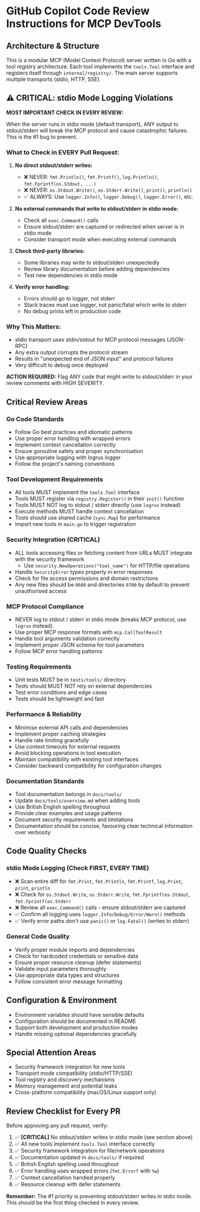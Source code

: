 # GitHub Copilot Code Review Instructions for MCP DevTools

## Architecture & Structure

This is a modular MCP (Model Context Protocol) server written in Go with a tool registry architecture. Each tool implements the `tools.Tool` interface and registers itself through `internal/registry/`. The main server supports multiple transports (stdio, HTTP, SSE).

## ⚠️ CRITICAL: stdio Mode Logging Violations

**MOST IMPORTANT CHECK IN EVERY REVIEW:**

When the server runs in stdio mode (default transport), ANY output to stdout/stderr will break the MCP protocol and cause catastrophic failures. This is the #1 bug to prevent.

### What to Check in EVERY Pull Request:
1. **No direct stdout/stderr writes:**
   - ❌ NEVER: `fmt.Println()`, `fmt.Printf()`, `log.Println()`, `fmt.Fprintf(os.Stdout, ...)`
   - ❌ NEVER: `os.Stdout.Write()`, `os.Stderr.Write()`, `print()`, `println()`
   - ✅ ALWAYS: Use `logger.Info()`, `logger.Debug()`, `logger.Error()`, etc.

2. **No external commands that write to stdout/stderr in stdio mode:**
   - Check all `exec.Command()` calls
   - Ensure stdout/stderr are captured or redirected when server is in stdio mode
   - Consider transport mode when executing external commands

3. **Check third-party libraries:**
   - Some libraries may write to stdout/stderr unexpectedly
   - Review library documentation before adding dependencies
   - Test new dependencies in stdio mode

4. **Verify error handling:**
   - Errors should go to logger, not stderr
   - Stack traces must use logger, not panic/fatal which write to stderr
   - No debug prints left in production code

### Why This Matters:
- stdio transport uses stdin/stdout for MCP protocol messages (JSON-RPC)
- Any extra output corrupts the protocol stream
- Results in "unexpected end of JSON input" and protocol failures
- Very difficult to debug once deployed

**ACTION REQUIRED:** Flag ANY code that might write to stdout/stderr in your review comments with HIGH SEVERITY.

## Critical Review Areas

### Go Code Standards
- Follow Go best practices and idiomatic patterns
- Use proper error handling with wrapped errors
- Implement context cancellation correctly
- Ensure goroutine safety and proper synchronisation
- Use appropriate logging with logrus logger
- Follow the project's naming conventions

### Tool Development Requirements
- All tools MUST implement the `tools.Tool` interface
- Tools MUST register via `registry.Register()` in their `init()` function
- Tools MUST NOT log to stdout / stderr directly (use `logrus` instead)
- Execute methods MUST handle context cancellation
- Tools should use shared cache (`sync.Map`) for performance
- Import new tools in `main.go` to trigger registration

### Security Integration (CRITICAL)
- ALL tools accessing files or fetching content from URLs MUST integrate with the security framework
  - Use `security.NewOperations("tool_name")` for HTTP/file operations
- Handle `SecurityError` types properly in error responses
- Check for file access permissions and domain restrictions
- Any new files should be `0600` and directories `0700` by default to prevent unauthorised access

### MCP Protocol Compliance
- NEVER log to stdout / stderr in stdio mode (breaks MCP protocol, use `logrus` instead)
- Use proper MCP response formats with `mcp.CallToolResult`
- Handle tool arguments validation correctly
- Implement proper JSON schema for tool parameters
- Follow MCP error handling patterns

### Testing Requirements
- Unit tests MUST be in `tests/tools/` directory
- Tests should MUST NOT rely on external dependencies
- Test error conditions and edge cases
- Tests should be lightweight and fast

### Performance & Reliability
- Minimise external API calls and dependencies
- Implement proper caching strategies
- Handle rate limiting gracefully
- Use context timeouts for external requests
- Avoid blocking operations in tool execution
- Maintain compatibility with existing tool interfaces
- Consider backward compatibility for configuration changes

### Documentation Standards
- Tool documentation belongs in `docs/tools/`
- Update `docs/tools/overview.md` when adding tools
- Use British English spelling throughout
- Provide clear examples and usage patterns
- Document security requirements and limitations
- Documentation should be concise, favouring clear technical information over verbosity

## Code Quality Checks

### stdio Mode Logging (Check FIRST, EVERY TIME)
- ❌ Scan entire diff for `fmt.Print`, `fmt.Println`, `fmt.Printf`, `log.Print`, `print`, `println`
- ❌ Check for `os.Stdout.Write`, `os.Stderr.Write`, `fmt.Fprintf(os.Stdout`, `fmt.Fprintf(os.Stderr`
- ❌ Review all `exec.Command()` calls - ensure stdout/stderr are captured
- ✅ Confirm all logging uses `logger.Info/Debug/Error/Warn()` methods
- ✅ Verify error paths don't use `panic()` or `log.Fatal()` (writes to stderr)

### General Code Quality
- Verify proper module imports and dependencies
- Check for hardcoded credentials or sensitive data
- Ensure proper resource cleanup (defer statements)
- Validate input parameters thoroughly
- Use appropriate data types and structures
- Follow consistent error message formatting

## Configuration & Environment
- Environment variables should have sensible defaults
- Configuration should be documented in README
- Support both development and production modes
- Handle missing optional dependencies gracefully

## Special Attention Areas

- Security framework integration for new tools
- Transport mode compatibility (stdio/HTTP/SSE)
- Tool registry and discovery mechanisms
- Memory management and potential leaks
- Cross-platform compatibility (macOS/Linux support only)

## Review Checklist for Every PR

Before approving any pull request, verify:

1. ✅ **[CRITICAL]** No stdout/stderr writes in stdio mode (see section above)
2. ✅ All new tools implement `tools.Tool` interface correctly
3. ✅ Security framework integration for file/network operations
4. ✅ Documentation updated in `docs/tools/` if required
5. ✅ British English spelling used throughout
6. ✅ Error handling uses wrapped errors (`fmt.Errorf` with `%w`)
7. ✅ Context cancellation handled properly
8. ✅ Resource cleanup with defer statements

**Remember:** The #1 priority is preventing stdout/stderr writes in stdio mode. This should be the first thing checked in every review.

